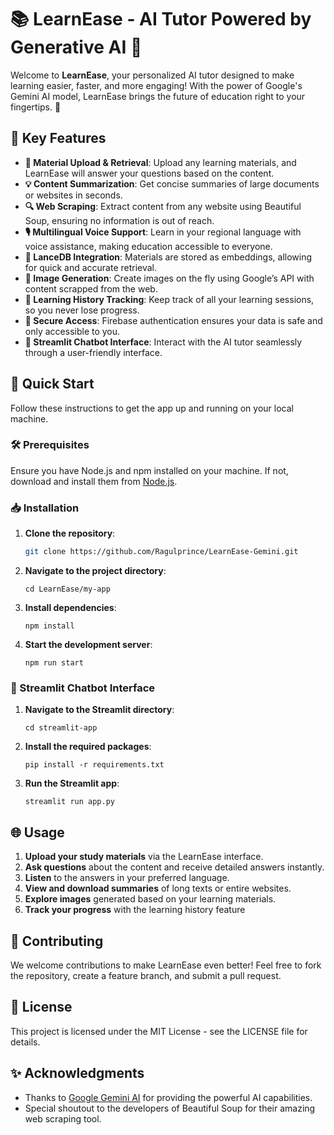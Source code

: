 # 📚 LearnEase - AI Tutor Powered by Generative AI 🌟

Welcome to **LearnEase**, your personalized AI tutor designed to make learning easier, faster, and more engaging! With the power of Google's Gemini AI model, LearnEase brings the future of education right to your fingertips. 🚀

## 🌟 Key Features

- **📝 Material Upload & Retrieval**: Upload any learning materials, and LearnEase will answer your questions based on the content.
- **💡 Content Summarization**: Get concise summaries of large documents or websites in seconds.
- **🔍 Web Scraping**: Extract content from any website using Beautiful Soup, ensuring no information is out of reach.
- **🎙️ Multilingual Voice Support**: Learn in your regional language with voice assistance, making education accessible to everyone.
- **💾 LanceDB Integration**: Materials are stored as embeddings, allowing for quick and accurate retrieval.
- **🎨 Image Generation**: Create images on the fly using Google’s API with content scrapped from the web.
- **📜 Learning History Tracking**: Keep track of all your learning sessions, so you never lose progress.
- **🔐 Secure Access**: Firebase authentication ensures your data is safe and only accessible to you.
- **🤖 Streamlit Chatbot Interface**: Interact with the AI tutor seamlessly through a user-friendly interface.

## 🚀 Quick Start

Follow these instructions to get the app up and running on your local machine.

### 🛠️ Prerequisites

Ensure you have Node.js and npm installed on your machine. If not, download and install them from [Node.js](https://nodejs.org/).

### 📥 Installation

1. **Clone the repository**:
   ```bash
   git clone https://github.com/Ragulprince/LearnEase-Gemini.git
1.  **Navigate to the project directory**:


    `cd LearnEase/my-app`

2.  **Install dependencies**:

    `npm install`

3.  **Start the development server**:



    `npm run start`

### 🎨 Streamlit Chatbot Interface

1.  **Navigate to the Streamlit directory**:

    `cd streamlit-app`

2.  **Install the required packages**:

    `pip install -r requirements.txt`

3.  **Run the Streamlit app**:

    `streamlit run app.py`

🌐 Usage
--------

1.  **Upload your study materials** via the LearnEase interface.
2.  **Ask questions** about the content and receive detailed answers instantly.
3.  **Listen** to the answers in your preferred language.
4.  **View and download summaries** of long texts or entire websites.
5.  **Explore images** generated based on your learning materials.
6.  **Track your progress** with the learning history feature

🚀 Contributing
---------------

We welcome contributions to make LearnEase even better! Feel free to fork the repository, create a feature branch, and submit a pull request.

📄 License
----------

This project is licensed under the MIT License - see the LICENSE file for details.

✨ Acknowledgments
-----------------

-   Thanks to [Google Gemini AI](https://ai.google.dev/competition) for providing the powerful AI capabilities.
-   Special shoutout to the developers of Beautiful Soup for their amazing web scraping tool.
